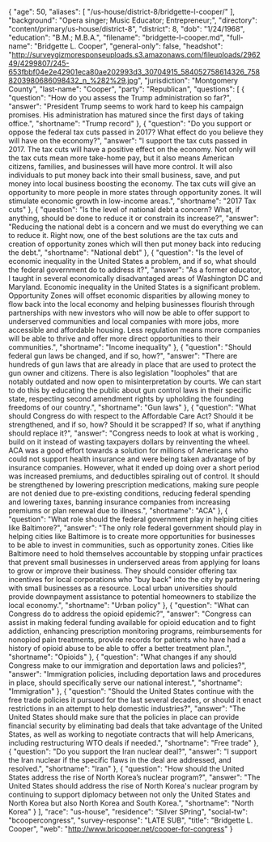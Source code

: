 {
  "age": 50,
  "aliases": [
    "/us-house/district-8/bridgette-l-cooper/"
  ],
  "background": "Opera singer; Music Educator; Entrepreneur;",
  "directory": "content/primary/us-house/district-8",
  "district": 8,
  "dob": "1/24/1968",
  "education": "B.M.; M.B.A.",
  "filename": "bridgette-l-cooper.md",
  "full-name": "Bridgette L. Cooper",
  "general-only": false,
  "headshot": "http://surveygizmoresponseuploads.s3.amazonaws.com/fileuploads/296249/4299807/245-653fbbf04e2e42901eca80ae202993d3_30704915_584052758614326_7588203980686098432_n_%282%29.jpg",
  "jurisdiction": "Montgomery County",
  "last-name": "Cooper",
  "party": "Republican",
  "questions": [
    {
      "question": "How do you assess the Trump administration so far?",
      "answer": "President Trump seems to work hard to keep his campaign promises. His administration has matured since the first days of taking office.",
      "shortname": "Trump record"
    },
    {
      "question": "Do you support or oppose the federal tax cuts passed in 2017? What effect do you believe they will have on the economy?",
      "answer": "I support the tax cuts passed in 2017. The tax cuts will have a positive effect on the economy. Not only will the tax cuts mean more take-home pay, but it also means American citizens, families, and businesses will have more control.  It will also individuals to put money back into their small business, save, and put money into local business boosting the economy. The tax cuts will give an opportunity to more people in more states through opportunity zones. It will stimulate economic growth in low-income areas.",
      "shortname": "2017 Tax cuts"
    },
    {
      "question": "Is the level of national debt a concern? What, if anything, should be done to reduce it or constrain its increase?",
      "answer": "Reducing the national debt is a concern and we must do everything we can to reduce it. Right now, one of the best solutions are the tax cuts and creation of opportunity zones which will then put money back into reducing the debt.",
      "shortname": "National debt"
    },
    {
      "question": "Is the level of economic inequality in the United States a problem, and if so, what should the federal government do to address it?",
      "answer": "As a former educator, I taught in several economically disadvantaged areas of Washington DC and Maryland. Economic inequality in the United States is a significant problem. Opportunity Zones will offset economic disparities by allowing money to flow back into the local economy and helping businesses flourish through partnerships with new investors who will now be able to offer support to underserved communities and local companies with more jobs, more accessible and affordable housing. Less regulation means more companies will be able to thrive and offer more direct opportunities to their communities.",
      "shortname": "Income inequality"
    },
    {
      "question": "Should federal gun laws be changed, and if so, how?",
      "answer": "There are hundreds of gun laws that are already in place that are used to protect the gun owner and citizens. There is also legislation \"loopholes\" that are notably outdated and now open to misinterpretation by courts. We can start to do this by educating the public about gun control laws in their specific state, respecting second amendment rights by upholding the founding freedoms of our country.",
      "shortname": "Gun laws"
    },
    {
      "question": "What should Congress do with respect to the Affordable Care Act? Should it be strengthened, and if so, how? Should it be scrapped? If so, what if anything should replace it?",
      "answer": "Congress needs to look at what is working , build on it instead of wasting taxpayers dollars by reinventing the wheel. ACA was a good effort towards a solution for millions of Americans who could not support health insurance and were being taken advantage of by insurance companies. However, what it ended up doing over a short period was increased premiums, and deductibles spiraling out of control. It should be strengthened by lowering prescription medications, making sure people are not denied due to pre-existing conditions, reducing federal spending and lowering taxes, banning insurance companies from increasing premiums or plan renewal due to illness.",
      "shortname": "ACA"
    },
    {
      "question": "What role should the federal government play in helping cities like Baltimore?",
      "answer": "The only role federal government should play in helping cities like Baltimore is to create more opportunities for businesses to be able to invest in communities, such as opportunity zones. Cities like Baltimore need to hold themselves accountable by stopping unfair practices that prevent small businesses in underserved areas from applying for loans to grow or improve their business. They should consider offering tax incentives for local corporations who \"buy back\" into the city by partnering with small businesses as a resource.  Local urban universities should provide downpayment assistance to potential homeowners to stabilize the local economy.",
      "shortname": "Urban policy"
    },
    {
      "question": "What can Congress do to address the opioid epidemic?",
      "answer": "Congress can assist in making federal funding available for opioid education and to fight addiction, enhancing prescription monitoring programs, reimbursements for nonopiod pain treatments,  provide records for patients who have had a history of opioid abuse to be able to offer a better treatment plan.",
      "shortname": "Opioids"
    },
    {
      "question": "What changes if any should Congress make to our immigration and deportation laws and policies?",
      "answer": "Immigration policies, including deportation laws and procedures in place, should specifically serve our national interest.",
      "shortname": "Immigration"
    },
    {
      "question": "Should the United States continue with the free trade policies it pursued for the last several decades, or should it enact restrictions in an attempt to help domestic industries?",
      "answer": "The United States should make sure that the policies in place can provide financial security by eliminating bad deals that take advantage of the United States, as well as working to negotiate contracts that will help Americans, including restructuring WTO deals if needed.",
      "shortname": "Free trade"
    },
    {
      "question": "Do you support the Iran nuclear deal?",
      "answer": "I support the Iran nuclear if the specific flaws in the deal are addressed, and resolved.",
      "shortname": "Iran"
    },
    {
      "question": "How should the United States address the rise of North Korea’s nuclear program?",
      "answer": "The United States should address the rise of North Korea's nuclear program by continuing to support diplomacy between not only the United States and North Korea but also North Korea and South Korea.",
      "shortname": "North Korea"
    }
  ],
  "race": "us-house",
  "residence": "Silver SPring",
  "social-tw": "bcoopercongress",
  "survey-response": "LATE SUB",
  "title": "Bridgette L. Cooper",
  "web": "http://www.bricooper.net/cooper-for-congress"
}
